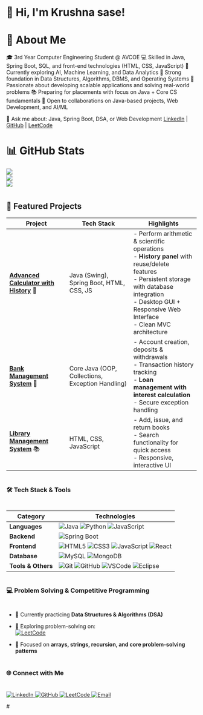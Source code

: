 # 🌟 Hi, I'm Krushna sase!

# 🚀 About Me

🎓 3rd Year Computer Engineering Student @ AVCOE
💻 Skilled in Java, Spring Boot, SQL, and front-end technologies (HTML, CSS, JavaScript)
🌱 Currently exploring AI, Machine Learning, and Data Analytics
🧩 Strong foundation in Data Structures, Algorithms, DBMS, and Operating Systems
🚀 Passionate about developing scalable applications and solving real-world problems
📚 Preparing for placements with focus on Java + Core CS fundamentals
🤝 Open to collaborations on Java-based projects, Web Development, and AI/ML

💬 Ask me about: Java, Spring Boot, DSA, or Web Development 
 [LinkedIn](https://www.linkedin.com/in/krushnasase28/) | 
 [GitHub](https://github.com/Sase-krushna) | 
 [LeetCode](https://leetcode.com/u/krushna-/)
#     

# 📊 GitHub Stats
![](https://github-readme-stats.vercel.app/api?username=Sase-krushna&show_icons=true&theme=radical)  
![](https://github-readme-streak-stats.herokuapp.com/?user=Sase-krushna&theme=radical)  
![](https://github-readme-stats.vercel.app/api/top-langs/?username=Sase-krushna&layout=compact&theme=radical)
#

## 🚀 Featured Projects  

| Project | Tech Stack | Highlights |
|---------|------------|------------|
| [**Advanced Calculator with History**](https://github.com/Sase-krushna/Advance_calculator) 🧮 | Java (Swing), Spring Boot, HTML, CSS, JS | - Perform arithmetic & scientific operations <br> - **History panel** with reuse/delete features <br> - Persistent storage with database integration <br> - Desktop GUI + Responsive Web Interface <br> - Clean MVC architecture |
| [**Bank Management System**](https://github.com/Sase-krushna/Bank_management_system) 🏦 | Core Java (OOP, Collections, Exception Handling) | - Account creation, deposits & withdrawals <br> - Transaction history tracking <br> - **Loan management with interest calculation** <br> - Secure exception handling |
| [**Library Management System**](https://github.com/Sase-krushna/Library_management_System) 📚 | HTML, CSS, JavaScript | - Add, issue, and return books <br> - Search functionality for quick access <br> - Responsive, interactive UI |


#
### 🛠️ Tech Stack & Tools  
#

| **Category**      | **Technologies** |
|-------------------|------------------|
| **Languages**     | ![Java](https://img.shields.io/badge/-Java-007396?logo=java) ![Python](https://img.shields.io/badge/-Python-3776AB?logo=python) ![JavaScript](https://img.shields.io/badge/-JavaScript-F7DF1E?logo=javascript) |
| **Backend**       | ![Spring Boot](https://img.shields.io/badge/-SpringBoot-6DB33F?logo=springboot) |
| **Frontend**      | ![HTML5](https://img.shields.io/badge/-HTML5-E34F26?logo=html5) ![CSS3](https://img.shields.io/badge/-CSS3-1572B6?logo=css3) ![JavaScript](https://img.shields.io/badge/-JavaScript-F7DF1E?logo=javascript) ![React](https://img.shields.io/badge/-React-61DAFB?logo=react&logoColor=000) |
| **Database**      | ![MySQL](https://img.shields.io/badge/-MySQL-4479A1?logo=mysql) ![MongoDB](https://img.shields.io/badge/-MongoDB-47A248?logo=mongodb) |
| **Tools & Others**| ![Git](https://img.shields.io/badge/-Git-F05032?logo=git) ![GitHub](https://img.shields.io/badge/-GitHub-181717?logo=github) ![VSCode](https://img.shields.io/badge/-VSCode-0078d7?logo=visualstudiocode) ![Eclipse](https://img.shields.io/badge/-Eclipse-2C2255?logo=eclipseide) |

#
### 💻 Problem Solving & Competitive Programming  
#
- 🌱 Currently practicing **Data Structures & Algorithms (DSA)**  
- 🧩 Exploring problem-solving on:  
  [![LeetCode](https://img.shields.io/badge/-LeetCode-FFA116?logo=leetcode)](https://leetcode.com/krushna-)  
 
- 🚀 Focused on **arrays, strings, recursion, and core problem-solving patterns**  

#
### 🌐 Connect with Me  
#
<p align="left">
  <a href="https://linkedin.com/in/krushnasase28" target="_blank">
    <img src="https://img.shields.io/badge/LinkedIn-0A66C2?style=for-the-badge&logo=linkedin&logoColor=white" alt="LinkedIn"/>
  </a>
  <a href="https://github.com/Sase-krushna" target="_blank">
    <img src="https://img.shields.io/badge/GitHub-181717?style=for-the-badge&logo=github&logoColor=white" alt="GitHub"/>
  </a>
  <a href="https://leetcode.com/krushna-" target="_blank">
    <img src="https://img.shields.io/badge/LeetCode-FFA116?style=for-the-badge&logo=leetcode&logoColor=black" alt="LeetCode"/>
  </a>
  <a href="mailto:sasekrushna28L@gmail.com" target="_blank">
    <img src="https://img.shields.io/badge/Email-D14836?style=for-the-badge&logo=gmail&logoColor=white" alt="Email"/>
  </a>
</p>
#

